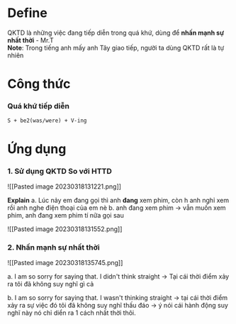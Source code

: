 # Define
QKTD là những việc đang tiếp diễn trong quá khứ, dùng để **nhấn mạnh sự nhất thời** - Mr.T      
**Note**: Trong tiếng anh mấy anh Tây giao tiếp, người ta dùng QKTD rất là tự nhiên 




# Công thức
### Quá khứ tiếp diễn
```
S + be2(was/were) + V-ing
```


# Ứng dụng

### 1. Sử dụng QKTD So với HTTD
![[Pasted image 20230318131221.png]]

**Explain**
a. Lúc nảy em đang gọi thì anh **đang** xem phim, còn h anh nghỉ xem rồi anh nghe điện thoại của em nè
b. anh đang xem phim -> vẫn muốn xem phim, anh đang xem phim tí nữa gọi sau

![[Pasted image 20230318131552.png]]

### 2. Nhấn mạnh sự nhất thời

![[Pasted image 20230318135745.png]]

a. I am so sorry for saying that. I didn't think straight
-> Tại cái thời điểm xảy ra tôi đã không suy nghĩ gì cả

b. I am so sorry for saying that. I wasn't thinking straight
-> tại cái thời điểm xảy ra sự việc đó tôi đã không suy nghĩ thấu đáo -> ý nói cái hành động suy nghĩ này nó chỉ diển ra 1 cách nhất thời thôi.